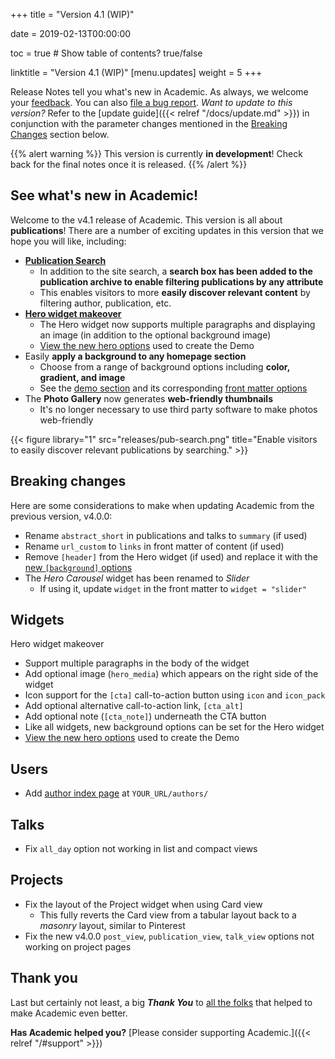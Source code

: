 +++
title = "Version 4.1 (WIP)"

date = 2019-02-13T00:00:00

toc = true  # Show table of contents? true/false

linktitle = "Version 4.1 (WIP)"
[menu.updates]
  weight = 5
+++

Release Notes tell you what's new in Academic. As always, we welcome your [feedback](https://github.com/gcushen/hugo-academic/issues). You can also [file a bug report](https://github.com/gcushen/hugo-academic/issues). *Want to update to this version?* Refer to the [update guide]({{< relref "/docs/update.md" >}}) in conjunction with the parameter changes mentioned in the [Breaking Changes](#breaking-changes) section below.

{{% alert warning %}}
This version is currently **in development**! Check back for the final notes once it is released.
{{% /alert %}}

## See what's new in Academic!

Welcome to the v4.1 release of Academic. This version is all about **publications**! There are a number of exciting updates in this version that we hope you will like, including:

- [**Publication Search**](https://academic-demo.netlify.com/publication/)
  - In addition to the site search, a **search box has been added to the publication archive to enable filtering publications by any attribute**
  - This enables visitors to more **easily discover relevant content** by filtering author, publication, etc.
- [**Hero widget makeover**](https://academic-demo.netlify.com)
  - The Hero widget now supports multiple paragraphs and displaying an image (in addition to the optional background image)
  - [View the new hero options](https://raw.githubusercontent.com/gcushen/hugo-academic/master/exampleSite/content/home/hero.md) used to create the Demo
- Easily **apply a background to any homepage section**
  - Choose from a range of background options including **color, gradient, and image**
  - See the [demo section](https://academic-demo.netlify.com#teaching) and its corresponding [front matter options](https://raw.githubusercontent.com/gcushen/hugo-academic/master/exampleSite/content/home/teaching.md)
- The **Photo Gallery** now generates **web-friendly thumbnails**
  - It's no longer necessary to use third party software to make photos web-friendly

  
{{< figure library="1" src="releases/pub-search.png" title="Enable visitors to easily discover relevant publications by searching." >}}

## Breaking changes

Here are some considerations to make when updating Academic from the previous version, v4.0.0:

- Rename `abstract_short` in publications and talks to `summary` (if used)
- Rename `url_custom` to `links` in front matter of content (if used)
- Remove `[header]` from the Hero widget (if used) and replace it with the [new `[background]` options](https://raw.githubusercontent.com/gcushen/hugo-academic/master/exampleSite/content/home/hero.md)
- The *Hero Carousel* widget has been renamed to *Slider*
  - If using it, update `widget` in the front matter to `widget = "slider"`

## Widgets

Hero widget makeover

- Support multiple paragraphs in the body of the widget
- Add optional image (`hero_media`) which appears on the right side of the widget
- Icon support for the `[cta]` call-to-action button using `icon` and `icon_pack`
- Add optional alternative call-to-action link, `[cta_alt]`
- Add optional note (`[cta_note]`) underneath the CTA button
- Like all widgets, new background options can be set for the Hero widget
- [View the new hero options](https://raw.githubusercontent.com/gcushen/hugo-academic/master/exampleSite/content/home/hero.md) used to create the Demo

## Users

- Add [author index page](https://academic-demo.netlify.com/authors/) at `YOUR_URL/authors/`

## Talks

- Fix `all_day` option not working in list and compact views

## Projects

- Fix the layout of the Project widget when using Card view
  - This fully reverts the Card view from a tabular layout back to a *masonry* layout, similar to Pinterest
- Fix the new v4.0.0 `post_view`, `publication_view`, `talk_view` options not working on project pages

## Thank you

Last but certainly not least, a big **_Thank You_** to [all the folks](https://github.com/gcushen/hugo-academic/graphs/contributors) that helped to make Academic even better.

**Has Academic helped you?** [Please consider supporting Academic.]({{< relref "/#support" >}})
